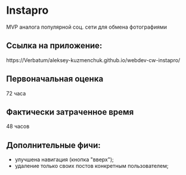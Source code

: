 # Instapro

MVP аналога популярной соц. сети для обмена фотографиями

## Ссылка на приложение:

https://Verbatum/aleksey-kuzmenchuk.github.io/webdev-cw-instapro/

## Первоначальная оценка

72 часа

## Фактически затраченное время

48 часов

## Дополнительные фичи:

- улучшена навигация (кнопка "вверх");
- удаление только своих постов конкретным пользователем;
